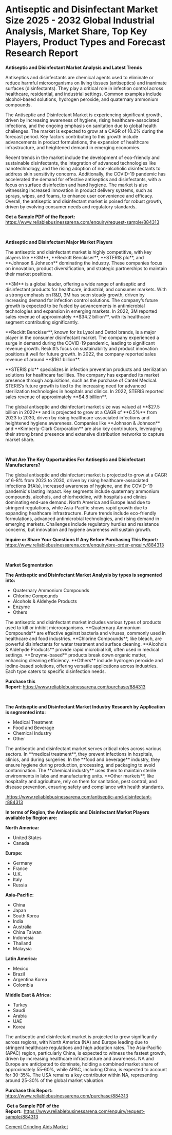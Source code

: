 <p><h1>Antiseptic and Disinfectant Market Size 2025 - 2032 Global Industrial Analysis, Market Share, Top Key Players, Product Types and Forecast Research Report</h1></p><p><strong>Antiseptic and Disinfectant Market Analysis and Latest Trends</strong></p>
<p><p>Antiseptics and disinfectants are chemical agents used to eliminate or reduce harmful microorganisms on living tissues (antiseptics) and inanimate surfaces (disinfectants). They play a critical role in infection control across healthcare, residential, and industrial settings. Common examples include alcohol-based solutions, hydrogen peroxide, and quaternary ammonium compounds.</p><p>The Antiseptic and Disinfectant Market is experiencing significant growth, driven by increasing awareness of hygiene, rising healthcare-associated infections, and the ongoing emphasis on sanitation due to global health challenges. The market is expected to grow at a CAGR of 10.2% during the forecast period. Key factors contributing to this growth include advancements in product formulations, the expansion of healthcare infrastructure, and heightened demand in emerging economies.</p><p>Recent trends in the market include the development of eco-friendly and sustainable disinfectants, the integration of advanced technologies like nanotechnology, and the rising adoption of non-alcoholic disinfectants to address skin sensitivity concerns. Additionally, the COVID-19 pandemic has accelerated the demand for effective antiseptics and disinfectants, with a focus on surface disinfection and hand hygiene. The market is also witnessing increased innovation in product delivery systems, such as sprays, wipes, and foams, to enhance user convenience and efficacy. Overall, the antiseptic and disinfectant market is poised for robust growth, driven by evolving consumer needs and regulatory standards.</p></p>
<p><strong>Get a Sample PDF of the Report:&nbsp;</strong> <a href="https://www.reliablebusinessarena.com/enquiry/request-sample/884313?utm_campaign=1841&utm_medium=2&utm_source=Github&utm_content=ia&utm_term=25012025&utm_id=antiseptic-and-disinfectant">https://www.reliablebusinessarena.com/enquiry/request-sample/884313</a></p>
<p>&nbsp;</p>
<p><strong>Antiseptic and Disinfectant Major Market Players</strong></p>
<p><p>The antiseptic and disinfectant market is highly competitive, with key players like **3M**, **Reckitt Benckiser**, **STERIS plc**, and **Johnson & Johnson** dominating the industry. These companies focus on innovation, product diversification, and strategic partnerships to maintain their market positions.</p><p>**3M** is a global leader, offering a wide range of antiseptic and disinfectant products for healthcare, industrial, and consumer markets. With a strong emphasis on R&D, 3M has seen steady growth, driven by increasing demand for infection control solutions. The company’s future growth is expected to be fueled by advancements in antimicrobial technologies and expansion in emerging markets. In 2022, 3M reported sales revenue of approximately **$34.2 billion**, with its healthcare segment contributing significantly.</p><p>**Reckitt Benckiser**, known for its Lysol and Dettol brands, is a major player in the consumer disinfectant market. The company experienced a surge in demand during the COVID-19 pandemic, leading to significant revenue growth. Reckitt’s focus on sustainability and product innovation positions it well for future growth. In 2022, the company reported sales revenue of around **$16.1 billion**.</p><p>**STERIS plc** specializes in infection prevention products and sterilization solutions for healthcare facilities. The company has expanded its market presence through acquisitions, such as the purchase of Cantel Medical. STERIS’s future growth is tied to the increasing need for advanced sterilization technologies in hospitals and clinics. In 2022, STERIS reported sales revenue of approximately **$4.8 billion**.</p><p>The global antiseptic and disinfectant market size was valued at **$27.5 billion in 2022** and is projected to grow at a CAGR of **6.5%** from 2023 to 2030, driven by rising healthcare-associated infections and heightened hygiene awareness. Companies like **Johnson & Johnson** and **Kimberly-Clark Corporation** are also key contributors, leveraging their strong brand presence and extensive distribution networks to capture market share.</p></p>
<p>&nbsp;</p>
<p><strong>What Are The Key Opportunities For Antiseptic and Disinfectant Manufacturers?</strong></p>
<p><p>The global antiseptic and disinfectant market is projected to grow at a CAGR of 6-8% from 2023 to 2030, driven by rising healthcare-associated infections (HAIs), increased awareness of hygiene, and the COVID-19 pandemic's lasting impact. Key segments include quaternary ammonium compounds, alcohols, and chlorhexidine, with hospitals and clinics dominating end-use demand. North America and Europe lead due to stringent regulations, while Asia-Pacific shows rapid growth due to expanding healthcare infrastructure. Future trends include eco-friendly formulations, advanced antimicrobial technologies, and rising demand in emerging markets. Challenges include regulatory hurdles and resistance concerns, but innovation and hygiene awareness will sustain growth.</p></p>
<p><strong>Inquire or Share Your Questions If Any Before Purchasing This Report:</strong> <a href="https://www.reliablebusinessarena.com/enquiry/pre-order-enquiry/884313?utm_campaign=1841&utm_medium=2&utm_source=Github&utm_content=ia&utm_term=25012025&utm_id=antiseptic-and-disinfectant">https://www.reliablebusinessarena.com/enquiry/pre-order-enquiry/884313</a></p>
<p>&nbsp;</p>
<p><strong>Market Segmentation</strong></p>
<p><strong>The Antiseptic and Disinfectant Market Analysis by types is segmented into:</strong></p>
<p><ul><li>Quaternary Ammonium Compounds</li><li>Chlorine Compounds</li><li>Alcohols & Aldehyde Products</li><li>Enzyme</li><li>Others</li></ul></p>
<p><p>The antiseptic and disinfectant market includes various types of products used to kill or inhibit microorganisms. **Quaternary Ammonium Compounds** are effective against bacteria and viruses, commonly used in healthcare and food industries. **Chlorine Compounds**, like bleach, are powerful disinfectants for water treatment and surface cleaning. **Alcohols & Aldehyde Products** provide rapid microbial kill, often used in medical settings. **Enzyme-based** products break down organic matter, enhancing cleaning efficiency. **Others** include hydrogen peroxide and iodine-based solutions, offering versatile applications across industries. Each type caters to specific disinfection needs.</p></p>
<p><strong>Purchase this Report:&nbsp;</strong><a href="https://www.reliablebusinessarena.com/purchase/884313?utm_campaign=1841&utm_medium=2&utm_source=Github&utm_content=ia&utm_term=25012025&utm_id=antiseptic-and-disinfectant">https://www.reliablebusinessarena.com/purchase/884313</a></p>
<p>&nbsp;</p>
<p><strong>The Antiseptic and Disinfectant Market Industry Research by Application is segmented into:</strong></p>
<p><ul><li>Medical Treatment</li><li>Food and Beverage</li><li>Chemical Industry</li><li>Other</li></ul></p>
<p><p>The antiseptic and disinfectant market serves critical roles across various sectors. In **medical treatment**, they prevent infections in hospitals, clinics, and during surgeries. In the **food and beverage** industry, they ensure hygiene during production, processing, and packaging to avoid contamination. The **chemical industry** uses them to maintain sterile environments in labs and manufacturing units. **Other markets**, like hospitality and agriculture, rely on them for sanitation, pest control, and disease prevention, ensuring safety and compliance with health standards.</p></p>
<p><a href="https://www.reliablebusinessarena.com/antiseptic-and-disinfectant-r884313?utm_campaign=1841&utm_medium=2&utm_source=Github&utm_content=ia&utm_term=25012025&utm_id=antiseptic-and-disinfectant">&nbsp;https://www.reliablebusinessarena.com/antiseptic-and-disinfectant-r884313</a></p>
<p><strong>In terms of Region, the Antiseptic and Disinfectant Market Players available by Region are:</strong></p>
<p>
    <p> <strong> North America: </strong>
        <ul>
            <li>United States</li>
            <li>Canada</li>
        </ul>
        </p> 
    <p> <strong> Europe: </strong>
        <ul>
            <li>Germany</li>
            <li>France</li>
            <li>U.K.</li>
            <li>Italy</li>
            <li>Russia</li>
        </ul>
        </p> 
    <p> <strong> Asia-Pacific: </strong>
        <ul>
            <li>China</li>
            <li>Japan</li>
            <li>South Korea</li>
            <li>India</li>
            <li>Australia</li>
            <li>China Taiwan</li>
            <li>Indonesia</li>
            <li>Thailand</li>
            <li>Malaysia</li>
        </ul>
        </p> 
    <p> <strong> Latin America: </strong>
        <ul>
            <li>Mexico</li>
            <li>Brazil</li>
            <li>Argentina Korea</li>
            <li>Colombia</li>
        </ul>
        </p> 
    <p> <strong> Middle East & Africa: </strong>
        <ul>
            <li>Turkey</li>
            <li>Saudi</li>
            <li>Arabia</li>
            <li>UAE</li>
            <li>Korea</li>
        </ul>
    </p>
    </p>
<p><p>The antiseptic and disinfectant market is projected to grow significantly across regions, with North America (NA) and Europe leading due to stringent healthcare regulations and high adoption rates. The Asia-Pacific (APAC) region, particularly China, is expected to witness the fastest growth, driven by increasing healthcare infrastructure and awareness. NA and Europe are anticipated to dominate, holding a combined market share of approximately 55-60%, while APAC, including China, is expected to account for 30-35%. The USA remains a key contributor within NA, representing around 25-30% of the global market valuation.</p></p>
<p><strong>Purchase this Report: </strong><a href="https://www.reliablebusinessarena.com/purchase/884313?utm_campaign=1841&utm_medium=2&utm_source=Github&utm_content=ia&utm_term=25012025&utm_id=antiseptic-and-disinfectant">https://www.reliablebusinessarena.com/purchase/884313</a></p>
<p>&nbsp;<strong>Get a Sample PDF of the Report:&nbsp;&nbsp;</strong><a href="https://www.reliablebusinessarena.com/enquiry/request-sample/884313?utm_campaign=1841&utm_medium=2&utm_source=Github&utm_content=ia&utm_term=25012025&utm_id=antiseptic-and-disinfectant">https://www.reliablebusinessarena.com/enquiry/request-sample/884313</a></p>
<p><strong></strong></p>
<p><p><a href="https://github.com/gdfhhhj/Market-Research-Report-List-7/blob/main/cement-grinding-aids-market.md?utm_campaign=1841&utm_medium=2&utm_source=Github&utm_content=ia&utm_term=25012025&utm_id=antiseptic-and-disinfectant">Cement Grinding Aids Market</a></p></p>